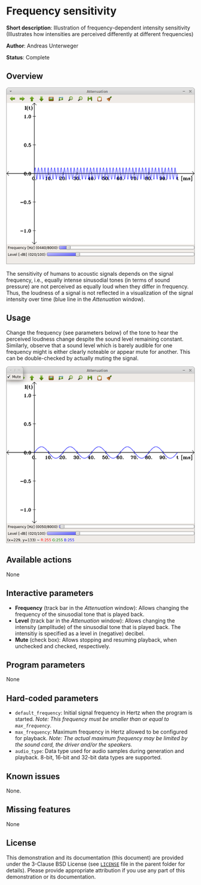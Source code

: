 Frequency sensitivity
=====================

**Short description**: Illustration of frequency-dependent intensity sensitivity (Illustrates how intensities are perceived differently at different frequencies)

**Author**: Andreas Unterweger

**Status**: Complete

Overview
--------

![Screenshot](../screenshots/frequency_sensitivity.png)

The sensitivity of humans to acoustic signals depends on the signal frequency, i.e., equally intense sinusodial tones (in terms of sound pressure) are not perceived as equally loud when they differ in frequency. Thus, the loudness of a signal is not reflected in a visualization of the signal intensity over time (blue line in the *Attenuation* window).

Usage
-----

Change the frequency (see parameters below) of the tone to hear the perceived loudness change despite the sound level remaining constant. Similarly, observe that a sound level which is barely audible for one frequency might is either clearly noteable or appear mute for another. This can be double-checked by actually muting the signal.

![Screenshot after muting the signal](../screenshots/frequency_sensitivity_mute.png)

Available actions
-----------------

None

Interactive parameters
----------------------

* **Frequency** (track bar in the *Attenuation* window): Allows changing the frequency of the sinusodial tone that is played back.
* **Level** (track bar in the *Attenuation* window): Allows changing the intensity (amplitude) of the sinusodial tone that is played back. The intensitiy is specified as a level in (negative) decibel.
* **Mute** (check box): Allows stopping and resuming playback, when unchecked and checked, respectively.

Program parameters
------------------

None

Hard-coded parameters
---------------------

* `default_frequency`: Initial signal frequency in Hertz when the program is started. *Note: This frequency must be smaller than or equal to `max_frequency`.*
* `max_frequency`: Maximum frequency in Hertz allowed to be configured for playback. *Note: The actual maximum frequency may be limited by the sound card, the driver and/or the speakers.*
* `audio_type`: Data type used for audio samples during generation and playback. 8-bit, 16-bit and 32-bit data types are supported.

Known issues
------------

None.

Missing features
----------------

None

License
-------

This demonstration and its documentation (this document) are provided under the 3-Clause BSD License (see [`LICENSE`](../LICENSE) file in the parent folder for details). Please provide appropriate attribution if you use any part of this demonstration or its documentation.
